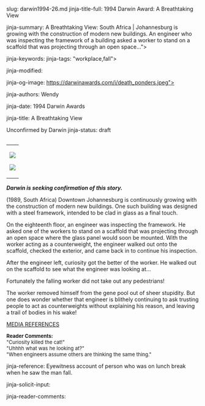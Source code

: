 slug: darwin1994-26.md
jinja-title-full: 1994 Darwin Award: A Breathtaking View

jinja-summary: A Breathtaking View: South Africa | Johannesburg is growing with the construction of modern new buildings. An engineer who was inspecting the framework of a building asked a worker to stand on a scaffold that was projecting through an open space...">

jinja-keywords:
jinja-tags: "workplace,fall">

jinja-modified:

jinja-og-image: https://darwinawards.com/i/death_ponders.jpeg">

jinja-authors: Wendy

jinja-date: 1994 Darwin Awards


jinja-title: A Breathtaking View

Unconfirmed by Darwin
jinja-status: draft
<TABLE border=0 align=right><TR><TD align=center>

<A href="/cgi/search.pl?keywords=category%3Dworkplace&swishindex=stories.data&show_description=yes&maxdisplay=10&maxresults=50"><IMG src="/i/icon/work.jpg" border=0></A>

<A href="/cgi/search.pl?keywords=category%3Dfall&swishindex=stories.data&show_description=yes&maxdisplay=10&maxresults=50"><IMG src="/i/icon/fall.jpg" border=0></A>

</TD></TR></TABLE>

<B><I>Darwin is seeking confirmation of this story.</I></B>

(1989, South Africa) Downtown Johannesburg is continuously growing with the
construction of modern new buildings. One such building was designed with a
steel framework, intended to be clad in glass as a final touch.

On the eighteenth floor, an engineer was inspecting the framework. He asked
one of the workers to stand on a scaffold that was projecting through an
open space where the glass panel would soon be mounted. With the worker
acting as a counterweight, the engineer walked out onto the scaffold,
checked the exterior, and came back in to continue his inspection.

After the engineer left, curiosity got the better of the worker. He walked out on the scaffold to see what the engineer was looking at...

Fortunately the falling worker did not take out any pedestrians!

The worker removed himself from the gene pool out of sheer stupidity. But one does wonder whether that engineer is blithely continuing to ask trusting people to act as counterweights without explaining his reason, and leaving a trail of bodies in his wake!

<A href="/slush/200802/pending20080218-072339.html">MEDIA REFERENCES</A>

<FONT size=-1><B>Reader Comments:</B><BR>
"Curiosity killed the cat!"<BR>
"Uhhhh what was he looking at?"<BR>
"When engineers assume others are thinking the same thing."
</FONT>
<P align=center>
<!--#include virtual="/inc/votebar_viewvoteonly" -->

jinja-reference: Eyewitness account of person who was on lunch break when he saw the man fall.

jinja-solicit-input:

jinja-reader-comments:



<!--#include file=nav_1994.html -->


